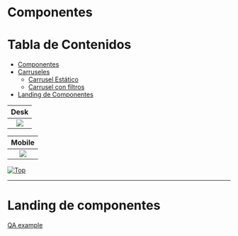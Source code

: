 <a name="inicio"></a>

# Componentes


# Tabla de Contenidos
- [Componentes](#componentes)
 - [Carruseles](https://github.com/edulosa83/Repositorio-de-componentes/tree/main/Carrusel%20Estatico)
  	- [Carrusel Estático](https://github.com/edulosa83/Repositorio-de-componentes/tree/main/Carrusel%20Estatico)
  	- [Carrusel con filtros](#carrusel-con-filtros)
- [Landing de Componentes](#landing-de-componentes)

| Desk |
| :------------: |
| ![](https://pandao.github.io/editor.md/examples/images/8.jpg) |

| Mobile |
| :------------: |
| ![](https://pandao.github.io/editor.md/examples/images/8.jpg) |

[![Top](https://img.shields.io/badge/-Volver%20al%20principio-blue?style=for-the-badge&logoColor=white)](#inicio)

----

# Landing de componentes

[QA example](https://qas.ecommspf.com.mx/branding-jun22)

